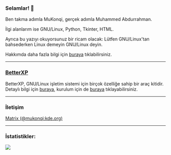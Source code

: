 ### Selamlar! 👋

Ben takma adımla MuKonqi, gerçek adımla Muhammed Abdurrahman.

İlgi alanlarım ise GNU/Linux, Python, Tkinter, HTML.

Ayrıca bu yazıyı okuyorsunuz bir ricam olacak: Lütfen GNU/Linux'tan bahsederken Linux demeyin GNU/Linux deyin.

Hakkımda daha fazla bilgi için [buraya](https://mukonqi.ml) tıklabilirsiniz.
____________________________________________________________________________________________________________________________________________________________________
### [BetterXP](https://betterxp.ml)
BetterXP, GNU/Linux işletim sistemi için birçok özelliğe sahip bir araç kitidir. Detaylı bilgi için [buraya](https://betterxp.ml/indextwo.html), kurulum için de [buraya](https://betterxp.ml/kurulum.html) tıklayabilirsiniz.
____________________________________________________________________________________________________________________________________________________________________ 
### İletişim
[Matrix (@mukonqi:kde.org)](https://matrix.to/#/@mukonqi:kde.org)
____________________________________________________________________________________________________________________________________________________________________ 
### İstatistikler:

<img src="https://github-readme-stats.vercel.app/api?username=androidprotmmas&&show_icons=true&title_color=000000&icon_color=FF0000&text_color=008080&bg_color=163512">
